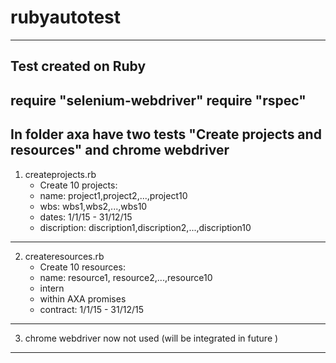 # rubyautotest
------------------------------------
Test created on Ruby
------------------------------------
require "selenium-webdriver"
require "rspec"
------------------------------------
In folder axa have two tests "Create projects and resources"
and chrome webdriver
------------------------------------
1. createprojects.rb
	- Create 10 projects:
	- name: project1,project2,...,project10
	- wbs: wbs1,wbs2,...,wbs10
	- dates: 1/1/15 - 31/12/15
	- discription: discription1,discription2,...,discription10
------------------------------------
2. createresources.rb
	- Create 10 resources:
	- name: resource1, resource2,...,resource10
	- intern
	- within AXA promises
	- contract: 1/1/15 - 31/12/15
------------------------------------
3. chrome webdriver now not used (will be integrated in future )
------------------------------------

